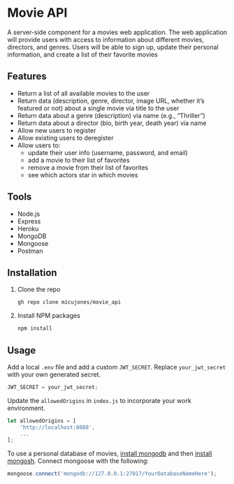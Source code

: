 # Movie API

A server-side component for a movies web application. The web
application will provide users with access to information about different
movies, directors, and genres. Users will be able to sign up, update their
personal information, and create a list of their favorite movies

## Features

-   Return a list of all available movies to the user
-   Return data (description, genre, director, image URL, whether it’s featured or not) about a single movie via title to the user
-   Return data about a genre (description) via name (e.g., “Thriller”)
-   Return data about a director (bio, birth year, death year) via name
-   Allow new users to register
-   Allow existing users to deregister
-   Allow users to:
    -   update their user info (username, password, and email)
    -   add a movie to their list of favorites
    -   remove a movie from their list of favorites
    -   see which actors star in which movies

## Tools

-   Node.js
-   Express
-   Heroku
-   MongoDB
-   Mongoose
-   Postman

## Installation

1. Clone the repo
    ```sh
    gh repo clone micujones/movie_api
    ```
2. Install NPM packages
    ```sh
    npm install
    ```

## Usage

Add a local `.env` file and add a custom `JWT_SECRET`. Replace `your_jwt_secret` with your own generated secret.

```js
JWT_SECRET = your_jwt_secret;
```

Update the `allowedOrigins` in `index.js` to incorporate your work environment.

```js
let allowedOrigins = [
    'http://localhost:8080',
    ...
];
```

To use a personal database of movies, [install mongodb](https://www.mongodb.com/docs/manual/installation/) and then [install mongosh](https://www.mongodb.com/docs/mongodb-shell/install/). Connect mongoose with the following:

```js
mongoose.connect('mongodb://127.0.0.1:27017/YourDatabaseNameHere');
```
